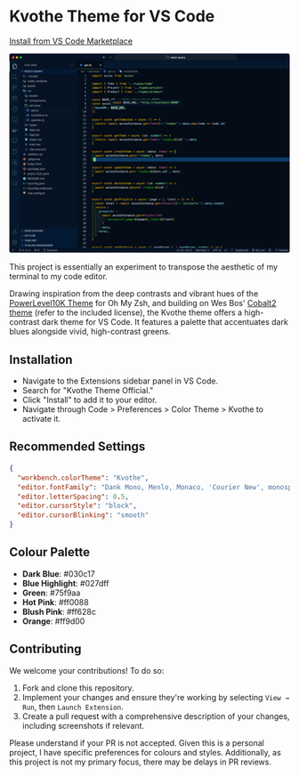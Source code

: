 # Kvothe Theme for VS Code

[Install from VS Code Marketplace](https://marketplace.visualstudio.com/items?itemName=MarcGarside.theme-kvothe)

![Preview](https://github.com/MarcIsCoding/kvothe-theme/blob/main/images/ss.png?raw=true)

This project is essentially an experiment to transpose the aesthetic of my terminal to my code editor.

Drawing inspiration from the deep contrasts and vibrant hues of the [PowerLevel10K Theme](https://github.com/romkatv/powerlevel10k) for Oh My Zsh, and building on Wes Bos' [Cobalt2 theme](https://github.com/wesbos/cobalt2-vscode) (refer to the included license), the Kvothe theme offers a high-contrast dark theme for VS Code. It features a palette that accentuates dark blues alongside vivid, high-contrast greens.

## Installation

- Navigate to the Extensions sidebar panel in VS Code.
- Search for "Kvothe Theme Official."
- Click "Install" to add it to your editor.
- Navigate through Code > Preferences > Color Theme > Kvothe to activate it.

## Recommended Settings

```json
{
  "workbench.colorTheme": "Kvothe",
  "editor.fontFamily": "Dank Mono, Menlo, Monaco, 'Courier New', monospace",
  "editor.letterSpacing": 0.5,
  "editor.cursorStyle": "block",
  "editor.cursorBlinking": "smooth"
}
```

## Colour Palette

- **Dark Blue**: #030c17
- **Blue Highlight**: #027dff
- **Green**: #75f9aa
- **Hot Pink**: #ff0088
- **Blush Pink**: #ff628c
- **Orange**: #ff9d00

## Contributing

We welcome your contributions! To do so:

1. Fork and clone this repository.
2. Implement your changes and ensure they're working by selecting `View → Run`, then `Launch Extension`.
3. Create a pull request with a comprehensive description of your changes, including screenshots if relevant.

Please understand if your PR is not accepted. Given this is a personal project, I have specific preferences for colours and styles. Additionally, as this project is not my primary focus, there may be delays in PR reviews.
